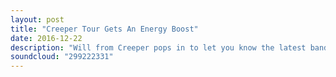 ```yaml
---
layout: post
title: "Creeper Tour Gets An Energy Boost"
date: 2016-12-22
description: "Will from Creeper pops in to let you know the latest band to join our TNM associated tour. Puppy were revealed last week, next week we complete the line-up with one of our favourite bands. This tour is going to rule. Tickets are available now. See you on the road in March/April."
soundcloud: "299222331"
---
```

